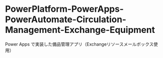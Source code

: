 # PowerPlatform-PowerApps-PowerAutomate-Circulation-Management-Exchange-Equipment
 Power Apps で実装した備品管理アプリ（Exchangeリソースメールボックス使用）
